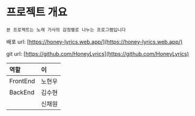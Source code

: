 # 프로젝트 개요

```text
본 프로젝트는 노래 가사의 감정별로 나누는 프로그램입니다
```

배포 url: [https://honey-lyrics.web.app/](https://honey-lyrics.web.app/)

git url: [https://github.com/HoneyLyrics](https://github.com/HoneyLyrics)

| 역할 | 이 |
| :--- | :--- |
| FrontEnd | 노현우 |
| BackEnd | 김수현  |
|  | 신채원  |



